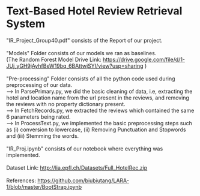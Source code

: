 # Text-Based Hotel Review Retrieval System

 "IR_Project_Group40.pdf" consists of the Report of our project. <br /> <br />
 "Models" Folder consists of our models we ran as baselines. <br />
    (The Random Forest Model Drive Link: https://drive.google.com/file/d/1-JUj_yGH9jAyhfBeW19bq_6BAttwjSYI/view?usp=sharing )   <br /> <br />
  "Pre-processing" Folder consists of all the python code used during preprocessing of our data. <br />
         --> In ParsePrimary.py, we did the basic cleaning of data, i.e, extracting the hotel and location name from the url present in the reviews, and removing the reviews with no property dictionary present. <br />
         --> In FetchRecords.py, we extracted the reviews which contained the same 6 parameters being rated. <br />
         --> In ProcessText.py, we implemented the basic preprocessing steps such as (i) conversion to lowercase, (ii) Removing Punctuation and Stopwords and (iii) Stemming the words. <br /> <br />
   "IR_Proj.ipynb" consists of our notebook where everything was implemented. <br /> <br />
 Dataset Link: http://lia.epfl.ch/Datasets/Full_HotelRec.zip <br /> <br />
References: https://github.com/biubiutang/LARA-1/blob/master/BootStrap.ipynb
